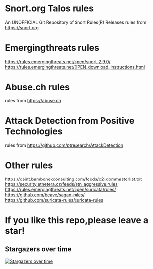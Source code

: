 
Snort.org Talos rules
==========
An UNOFFICIAL Git Repository of Snort Rules(R) Releases 
rules from https://snort.org

Emergingthreats rules
==========
https://rules.emergingthreats.net/open/snort-2.9.0/  
https://rules.emergingthreats.net/OPEN_download_instructions.html

Abuse.ch rules
==========
rules from https://abuse.ch

Attack Detection from Positive Technologies
==========
rules from https://github.com/ptresearch/AttackDetection

Other rules
==========
https://osint.bambenekconsulting.com/feeds/c2-dommasterlist.txt  
https://security.etnetera.cz/feeds/etn_aggressive.rules  
https://rules.emergingthreats.net/open/suricata/rules/  
https://github.com/beave/sagan-rules/  
https://github.com/suricata-rules/suricata-rules

If you like this repo,please leave a star!
==========
## Stargazers over time

[![Stargazers over time](https://starchart.cc/codecat007/snort-rules.svg)](https://starchart.cc/codecat007/snort-rules)
